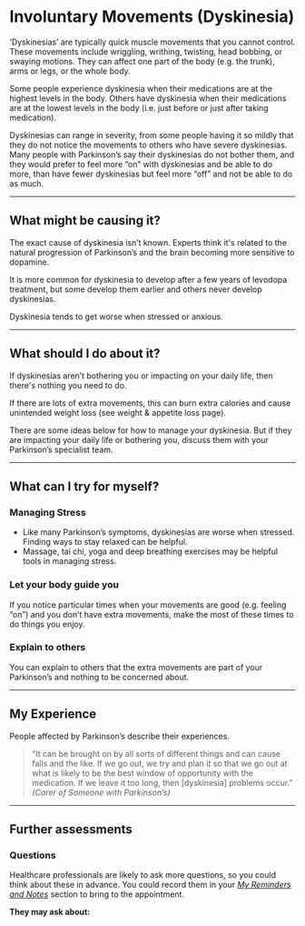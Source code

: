 # Involuntary Movements (Dyskinesia)
‘Dyskinesias’ are typically quick muscle movements that you cannot control. These movements include wriggling, writhing, twisting, head bobbing, or swaying motions. They can affect one part of the body (e.g. the trunk), arms or legs, or the whole body. 
 
Some people experience dyskinesia when their medications are at the highest levels in the body. Others have dyskinesia when their medications are at the lowest levels in the body (i.e. just before or just after taking medication). 
 
Dyskinesias can range in severity, from some people having it so mildly that they do not notice the movements to others who have severe dyskinesias. Many people with Parkinson’s say their dyskinesias do not bother them, and they would prefer to feel more “on” with dyskinesias and be able to do more, than have fewer dyskinesias but feel more “off” and not be able to do as much. 

---

## What might be causing it?
The exact cause of dyskinesia isn’t known. Experts think it's related to the natural progression of Parkinson’s and the brain becoming more sensitive to dopamine. 
 
It is more common for dyskinesia to develop after a few years of levodopa treatment, but some develop them earlier and others never develop dyskinesias. 
 
Dyskinesia tends to get worse when stressed or anxious. 

---

## What should I do about it?
If dyskinesias aren’t bothering you or impacting on your daily life, then there's nothing you need to do. 
 
If there are lots of extra movements, this can burn extra calories and cause unintended weight loss (see weight & appetite loss page). 
 
There are some ideas below for how to manage your dyskinesia. But if they are impacting your daily life or bothering you, discuss them with your Parkinson’s specialist team. 

---

## What can I try for myself?

### Managing Stress
- Like many Parkinson’s symptoms, dyskinesias are worse when stressed. Finding ways to stay relaxed can be helpful.
- Massage, tai chi, yoga and deep breathing exercises may be helpful tools in managing stress.

### Let your body guide you
If you notice particular times when your movements are good (e.g. feeling “on”) and you don’t have extra movements, make the most of these times to do things you enjoy. 

### Explain to others
You can explain to others that the extra movements are part of your Parkinson’s and nothing to be concerned about.

--- 

## My Experience
People affected by Parkinson’s describe their experiences.

> “It can be brought on by all sorts of different things and can cause falls and the like. If we go out, we try and plan it so that we go out at what is likely to be the best window of opportunity with the medication. If we leave it too long, then [dyskinesia] problems occur.”  
> _(Carer of Someone with Parkinson’s)_

---

## Further assessments

### Questions
Healthcare professionals are likely to ask more questions, so you could think about these in advance. You could record them in your <a href="/learn/my-reminders-and-notes" class="internal-link">_My Reminders and Notes_</a> section to bring to the appointment.

**They may ask about:**
